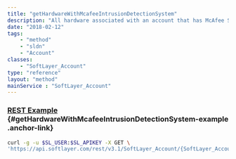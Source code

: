 ```yaml
---
title: "getHardwareWithMcafeeIntrusionDetectionSystem"
description: "All hardware associated with an account that has McAfee Secure Intrusion Detection System software components."
date: "2018-02-12"
tags:
    - "method"
    - "sldn"
    - "Account"
classes:
    - "SoftLayer_Account"
type: "reference"
layout: "method"
mainService : "SoftLayer_Account"
---
```


### [REST Example](#getHardwareWithMcafeeIntrusionDetectionSystem-example) <a href="/article/rest/"><i class="fas fa-question"></i></a> {#getHardwareWithMcafeeIntrusionDetectionSystem-example .anchor-link} 
```bash
curl -g -u $SL_USER:$SL_APIKEY -X GET \
'https://api.softlayer.com/rest/v3.1/SoftLayer_Account/{SoftLayer_AccountID}/getHardwareWithMcafeeIntrusionDetectionSystem'
```
